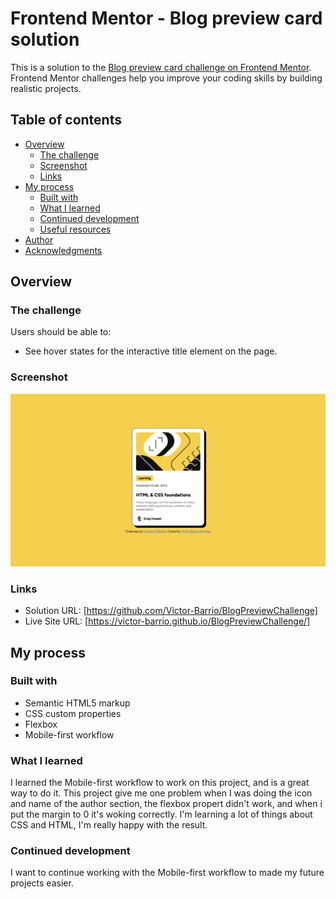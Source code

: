 # Frontend Mentor - Blog preview card solution

This is a solution to the [Blog preview card challenge on Frontend Mentor](https://www.frontendmentor.io/challenges/blog-preview-card-ckPaj01IcS). Frontend Mentor challenges help you improve your coding skills by building realistic projects. 

## Table of contents

- [Overview](#overview)
  - [The challenge](#the-challenge)
  - [Screenshot](#screenshot)
  - [Links](#links)
- [My process](#my-process)
  - [Built with](#built-with)
  - [What I learned](#what-i-learned)
  - [Continued development](#continued-development)
  - [Useful resources](#useful-resources)
- [Author](#author)
- [Acknowledgments](#acknowledgments)

## Overview

### The challenge

Users should be able to:

- See hover states for the interactive title element on the page.

### Screenshot

![](./design/desktop-design.jpg)

### Links

- Solution URL: [https://github.com/Victor-Barrio/BlogPreviewChallenge]
- Live Site URL: [https://victor-barrio.github.io/BlogPreviewChallenge/]

## My process

### Built with

- Semantic HTML5 markup
- CSS custom properties
- Flexbox
- Mobile-first workflow

### What I learned

I learned the Mobile-first workflow to work on this project, and is a great way to do it. This project give me one problem when I was doing the icon and name of the author section, the flexbox propert didn't work, and when i put the margin to 0 it's woking correctly. I'm learning a lot of things about CSS and HTML, I'm really happy with the result.

### Continued development

I want to continue working with the Mobile-first workflow to made my future projects easier.
